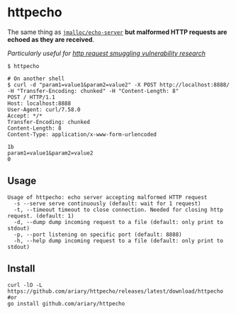 # httpecho

The same thing as [`jmalloc/echo-server`](https://github.com/jmalloc/echo-server) **but malformed HTTP requests are echoed as they are received**.

*Particularly useful for [http request smuggling vulnerability research](https://github.com/ariary/HTTPCustomHouse)*

```shell
$ httpecho

# On another shell
$ curl -d "param1=value1&param2=value2" -X POST http://localhost:8888/ -H "Transfer-Encoding: chunked" -H "Content-Length: 8"
POST / HTTP/1.1
Host: localhost:8888
User-Agent: curl/7.58.0
Accept: */*
Transfer-Encoding: chunked
Content-Length: 8
Content-Type: application/x-www-form-urlencoded

1b
param1=value1&param2=value2
0

```

## Usage
```shell
Usage of httpecho: echo server accepting malformed HTTP request
  -s --serve serve continuously (default: wait for 1 request)
  -t, --timeout timeout to close connection. Needed for closing http request. (default: 1)
  -d, --dump dump incoming request to a file (default: only print to stdout)
  -p, --port listening on specific port (default: 8888)
  -h, --help dump incoming request to a file (default: only print to stdout)
```

## Install

```shell
curl -lO -L https://github.com/ariary/httpecho/releases/latest/download/httpecho
#or
go install github.com/ariary/httpecho
```
